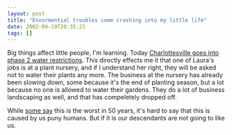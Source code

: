 ```yaml
---
layout: post
title: "Envormential troubles come crashing into my little life"
date: 2002-09-19T20:35:23
tags: []
---
```


Big things affect little people, I'm learning. Today [Charlottesville goes into phase 2 water restrictions][1]. This directly effects me it that one of Laura's jobs is at a plant nursery, and if I understand her right, they will be asked not to water their plants any more. The business at the nursery has already been slowing down, some because it's the end of planting season, but a lot because no one is allowed to water their gardens. They do a lot of business landscaping as well, and that has compeletely dropped off. 

While [some say][1] this is the worst in 50 years, it's hard to say that this is caused by us puny humans. But if it is our descendants are not going to like us. 

   [1]: http://www.dailyprogress.com/frontpage/MGBOEF3LB6D.html



